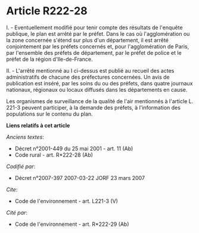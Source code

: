 # Article R222-28

I. - Eventuellement modifié pour tenir compte des résultats de l'enquête publique, le plan est arrêté par le préfet. Dans le
cas où l'agglomération ou la zone concernée s'étend sur plus d'un département, il est arrêté conjointement par les préfets
concernés et, pour l'agglomération de Paris, par l'ensemble des préfets de département, par le préfet de police et le préfet
de la région d'Ile-de-France.

II. - L'arrêté mentionné au I ci-dessus est publié au recueil des actes administratifs de chacune des préfectures concernées.
Un avis de publication est inséré, par les soins du ou des préfets, dans quatre journaux nationaux, régionaux ou locaux
diffusés dans les départements en cause.

Les organismes de surveillance de la qualité de l'air mentionnés à l'article L. 221-3 peuvent participer, à la demande des
préfets, à l'information des populations sur le contenu du plan.

**Liens relatifs à cet article**

_Anciens textes_:

  - Décret n°2001-449 du 25 mai 2001 - art. 11 (Ab)
  - Code rural - art. R*222-28 (Ab)

_Codifié par_:

  - Décret n°2007-397 2007-03-22 JORF 23 mars 2007

_Cite_:

  - Code de l'environnement - art. L221-3 (V)

_Cité par_:

  - Code de l'environnement - art. R*222-29 (Ab)
